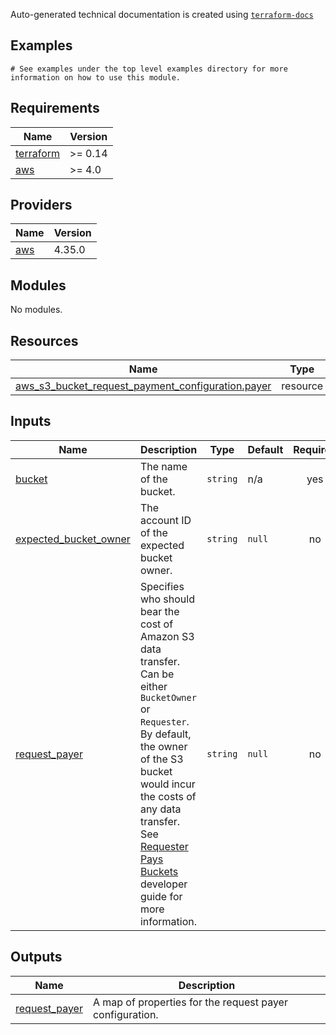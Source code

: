 <!-- BEGINNING OF PRE-COMMIT-TERRAFORM DOCS HOOK -->

Auto-generated technical documentation is created using [`terraform-docs`](https://terraform-docs.io/)
## Examples

```hcl
# See examples under the top level examples directory for more information on how to use this module.
```

## Requirements

| Name | Version |
|------|---------|
| <a name="requirement_terraform"></a> [terraform](#requirement\_terraform) | >= 0.14 |
| <a name="requirement_aws"></a> [aws](#requirement\_aws) | >= 4.0 |

## Providers

| Name | Version |
|------|---------|
| <a name="provider_aws"></a> [aws](#provider\_aws) | 4.35.0 |

## Modules

No modules.

## Resources

| Name | Type |
|------|------|
| [aws_s3_bucket_request_payment_configuration.payer](https://registry.terraform.io/providers/hashicorp/aws/latest/docs/resources/s3_bucket_request_payment_configuration) | resource |

## Inputs

| Name | Description | Type | Default | Required |
|------|-------------|------|---------|:--------:|
| <a name="input_bucket"></a> [bucket](#input\_bucket) | The name of the bucket. | `string` | n/a | yes |
| <a name="input_expected_bucket_owner"></a> [expected\_bucket\_owner](#input\_expected\_bucket\_owner) | The account ID of the expected bucket owner. | `string` | `null` | no |
| <a name="input_request_payer"></a> [request\_payer](#input\_request\_payer) | Specifies who should bear the cost of Amazon S3 data transfer. Can be either `BucketOwner` or `Requester`. By default, the owner of the S3 bucket would incur the costs of any data transfer. See [Requester Pays Buckets](https://docs.aws.amazon.com/AmazonS3/latest/userguide/RequesterPaysBuckets.html) developer guide for more information. | `string` | `null` | no |

## Outputs

| Name | Description |
|------|-------------|
| <a name="output_request_payer"></a> [request\_payer](#output\_request\_payer) | A map of properties for the request payer configuration. |


<!-- END OF PRE-COMMIT-TERRAFORM DOCS HOOK -->
